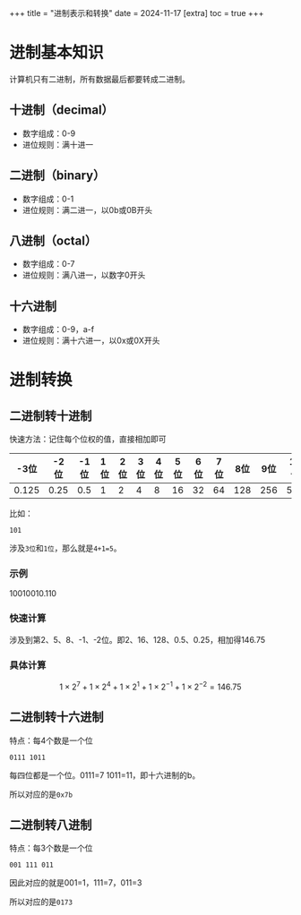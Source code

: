 +++
title = "进制表示和转换"
date = 2024-11-17
[extra]
toc = true
+++

# 进制基本知识

计算机只有二进制，所有数据最后都要转成二进制。

## 十进制（decimal）

- 数字组成：0-9
- 进位规则：满十进一

## 二进制（binary）

- 数字组成：0-1
- 进位规则：满二进一，以0b或0B开头

## 八进制（octal）
- 数字组成：0-7
- 进位规则：满八进一，以数字0开头 

## 十六进制
- 数字组成：0-9，a-f
- 进位规则：满十六进一，以0x或0X开头

# 进制转换

## 二进制转十进制

快速方法：记住每个位权的值，直接相加即可

| -3位  | -2位 | -1位 | 1位  | 2位  | 3位  | 4位  | 5位  | 6位  | 7位  | 8位  | 9位  | 10位 | 11位 | 12位 |
| ----- | ---- | ---- | :--- | ---- | ---- | ---- | ---- | ---- | ---- | ---- | ---- | ---- | ---- | ---- |
| 0.125 | 0.25 | 0.5  | 1    | 2    | 4    | 8    | 16   | 32   | 64   | 128  | 256  | 512  | 1024 | 2048 |


比如：

`101`

涉及`3位`和`1位`，那么就是`4+1=5`。

### 示例

10010010.110

### 快速计算

涉及到第2、5、8、-1、-2位。即2、16、128、0.5、0.25，相加得146.75

### 具体计算

$$1\times2^7+1\times2^4+1\times2^1+1\times2^{-1}+1\times2^{-2}=146.75$$

## 二进制转十六进制

特点：每4个数是一个位

`0111 1011`

每四位都是一个位。0111=7 1011=11，即十六进制的b。

所以对应的是`0x7b`

## 二进制转八进制

特点：每3个数是一个位

`001 111 011`

因此对应的就是001=1，111=7，011=3

所以对应的是`0173`
